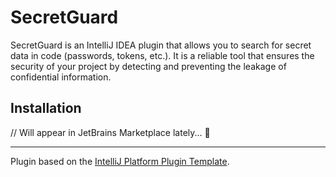 # SecretGuard

<!-- Plugin description -->
SecretGuard is an IntelliJ IDEA plugin that allows you to search for secret data in code (passwords, tokens, etc.). It is a reliable tool that ensures the security of your project by detecting and preventing the leakage of confidential information.
<!-- Plugin description end -->

## Installation

// Will appear in JetBrains Marketplace lately... 💫

---
Plugin based on the [IntelliJ Platform Plugin Template][template].

[template]: https://github.com/JetBrains/intellij-platform-plugin-template
[docs:plugin-description]: https://plugins.jetbrains.com/docs/intellij/plugin-user-experience.html#plugin-description-and-presentation

